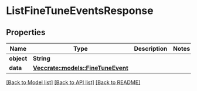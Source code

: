 # ListFineTuneEventsResponse

## Properties

Name | Type | Description | Notes
------------ | ------------- | ------------- | -------------
**object** | **String** |  | 
**data** | [**Vec<crate::models::FineTuneEvent>**](FineTuneEvent.md) |  | 

[[Back to Model list]](../README.md#documentation-for-models) [[Back to API list]](../README.md#documentation-for-api-endpoints) [[Back to README]](../README.md)


